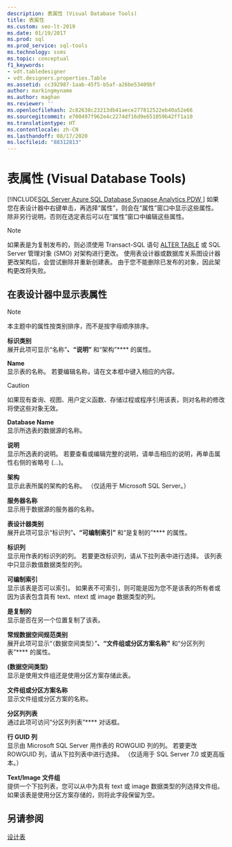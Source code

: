 ```yaml
---
description: 表属性 (Visual Database Tools)
title: 表属性
ms.custom: seo-lt-2019
ms.date: 01/19/2017
ms.prod: sql
ms.prod_service: sql-tools
ms.technology: ssms
ms.topic: conceptual
f1_keywords:
- vdt.tabledesigner
- vdt.designers.properties.Table
ms.assetid: cc392987-1aab-45f5-b5af-a26be53409bf
author: markingmyname
ms.author: maghan
ms.reviewer: ''
ms.openlocfilehash: 2c82638c23213db41aece277812522eb40a52e66
ms.sourcegitcommit: e700497f962e4c2274df16d9e651059b42ff1a10
ms.translationtype: HT
ms.contentlocale: zh-CN
ms.lasthandoff: 08/17/2020
ms.locfileid: "88312813"
---
```

# <a name="table-properties-visual-database-tools"></a>表属性 (Visual Database Tools)
[!INCLUDE[SQL Server Azure SQL Database Synapse Analytics PDW ](../../includes/applies-to-version/sql-asdb-asdbmi-asa-pdw.md)]
如果您在表设计器中右键单击，再选择“属性”，则会在“属性”窗口中显示这些属性。 除非另行说明，否则在选定表后可以在“属性”窗口中编辑这些属性。  
  
> [!NOTE]  
> 如果表是为复制发布的，则必须使用 Transact-SQL 语句 [ALTER TABLE](../../t-sql/statements/alter-table-transact-sql.md) 或 SQL Server 管理对象 (SMO) 对架构进行更改。 使用表设计器或数据库关系图设计器更改架构后，会尝试删除并重新创建表。 由于您不能删除已发布的对象，因此架构更改将失败。  
  
## <a name="show-table-properties-in-table-designer"></a>在表设计器中显示表属性  
  
> [!NOTE]  
> 本主题中的属性按类别排序，而不是按字母顺序排序。  
  
**标识类别**  
展开此项可显示“名称”****、“说明”**** 和“架构”**** 的属性。  
  
**Name**  
显示表的名称。 若要编辑名称，请在文本框中键入相应的内容。  
  
> [!CAUTION]  
> 如果现有查询、视图、用户定义函数、存储过程或程序引用该表，则对名称的修改将使这些对象无效。  
  
**Database Name**  
显示所选表的数据源的名称。  
  
**说明**  
显示所选表的说明。 若要查看或编辑完整的说明，请单击相应的说明，再单击属性右侧的省略号 (…)。  
  
**架构**  
显示此表所属的架构的名称。 （仅适用于 Microsoft SQL Server。）  
  
**服务器名称**  
显示用于数据源的服务器的名称。  
  
**表设计器类别**  
展开此项可显示“标识列”****、“可编制索引”**** 和“是复制的”**** 的属性。  
  
**标识列**  
显示用作表的标识列的列。 若要更改标识列，请从下拉列表中进行选择。 该列表中只显示数值数据类型的列。  
  
**可编制索引**  
显示该表是否可以索引。 如果表不可索引，则可能是因为您不是该表的所有者或因为该表包含具有 text、ntext 或 image 数据类型的列。  
  
**是复制的**  
显示是否在另一个位置复制了该表。  
  
**常规数据空间规范类别**  
展开此项可显示“（数据空间类型）”****、“文件组或分区方案名称”**** 和“分区列列表”**** 的属性。  
  
**(数据空间类型)**  
显示是使用文件组还是使用分区方案存储此表。  
  
**文件组或分区方案名称**  
显示文件组或分区方案的名称。  
  
**分区列列表**  
通过此项可访问“分区列列表”**** 对话框。  
  
**行 GUID 列**  
显示由 Microsoft SQL Server 用作表的 ROWGUID 列的列。 若要更改 ROWGUID 列，请从下拉列表中进行选择。 （仅适用于 SQL Server 7.0 或更高版本。）  
  
**Text/Image 文件组**  
提供一个下拉列表，您可以从中为具有 text 或 image 数据类型的列选择文件组。 如果该表是使用分区方案存储的，则将此字段保留为空。  
  
## <a name="see-also"></a>另请参阅  
[设计表](../../ssms/visual-db-tools/design-tables-visual-database-tools.md)  
  
